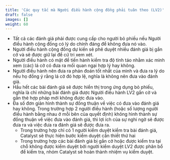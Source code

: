 ```yaml
---
title: 'Các quy tắc mà Người điều hành cộng đồng phải tuân theo (LV2)'
draft: false
images: []
weight: 60
---
```


- Tất cả các đánh giá phải được cung cấp cho người bỏ phiếu nếu Người điều hành cộng đồng có lý do chính đáng để không đưa nó vào.
- Người điều hành cộng đồng dự kiến ​​sẽ phê duyệt nhiều đánh giá bị gắn cờ và sẽ được giữ lại để cử tri xem xét.
- Người điều hành có mặt để tiến hành kiểm tra độ tỉnh táo nhằm xác minh xem (các) lá cờ có đưa ra mối quan ngại hợp lý hay không.
- Người điều hành nên đưa ra phán đoán tốt nhất của mình và đưa ra lý do nếu họ đồng ý rằng lá cờ đó hợp lệ, nghĩa là không nên đưa vào đánh giá.
- Hầu hết các bài đánh giá sẽ được hiển thị trong ứng dụng bỏ phiếu, nghĩa là chỉ những bài đánh giá được Người điều hành LV2 gắn cờ và gắn thẻ hợp pháp mới không được đưa vào.
- Đa số đơn giản hình thành sự đồng thuận về việc có đưa vào đánh giá hay không. Trong trường hợp 2 người điều hành (hoặc số lượng người điều hành bằng nhau ở mỗi bên của quyết định) không hình thành sự đồng thuận về việc đưa vào đánh giá, thì lợi ích của sự nghi ngờ sẽ được đưa ra và việc đưa ra đánh giá sẽ được đưa ra.
    - Trong trường hợp chỉ có 1 người kiểm duyệt kiểm tra bài đánh giá, Catalyst sẽ thực hiện bước kiểm duyệt cần thiết thứ hai
    - Trong trường hợp các bài đánh giá bị gắn cờ hoặc được kiểm tra tại chỗ không được kiểm duyệt bởi người kiểm duyệt LV2 được phân bổ để kiểm tra, nhóm Catalyst sẽ hoàn thành nhiệm vụ kiểm duyệt.
